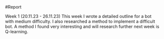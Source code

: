 #Report

Week 1 (20.11.23 - 26.11.23)
This week I wrote a detailed outline for a bot with medium difficulty. I also researched a method to implement a difficult bot. A method I found very interesting and will research further next week is Q-learning.
